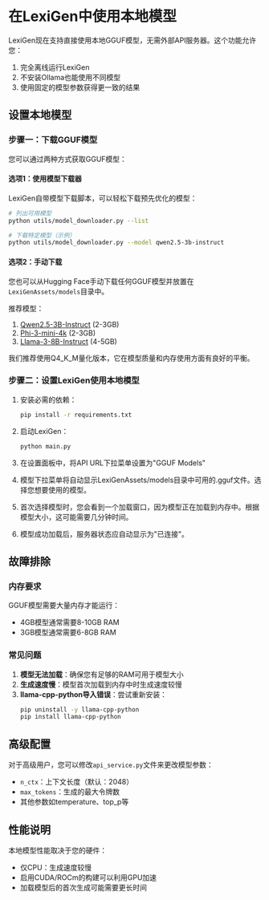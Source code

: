 # 在LexiGen中使用本地模型

LexiGen现在支持直接使用本地GGUF模型，无需外部API服务器。这个功能允许您：

1. 完全离线运行LexiGen
2. 不安装Ollama也能使用不同模型
3. 使用固定的模型参数获得更一致的结果

## 设置本地模型

### 步骤一：下载GGUF模型

您可以通过两种方式获取GGUF模型：

#### 选项1：使用模型下载器

LexiGen自带模型下载脚本，可以轻松下载预先优化的模型：

```bash
# 列出可用模型
python utils/model_downloader.py --list

# 下载特定模型（示例）
python utils/model_downloader.py --model qwen2.5-3b-instruct
```

#### 选项2：手动下载

您也可以从Hugging Face手动下载任何GGUF模型并放置在`LexiGenAssets/models`目录中。

推荐模型：
1. [Qwen2.5-3B-Instruct](https://huggingface.co/TheBloke/Qwen2.5-3B-Instruct-GGUF) (2-3GB)
2. [Phi-3-mini-4k](https://huggingface.co/TheBloke/phi-3-mini-4k-GGUF) (2-3GB)
3. [Llama-3-8B-Instruct](https://huggingface.co/TheBloke/Llama-3-8B-Instruct-GGUF) (4-5GB)

我们推荐使用Q4_K_M量化版本，它在模型质量和内存使用方面有良好的平衡。

### 步骤二：设置LexiGen使用本地模型

1. 安装必需的依赖：
   ```bash
   pip install -r requirements.txt
   ```

2. 启动LexiGen：
   ```bash
   python main.py
   ```

3. 在设置面板中，将API URL下拉菜单设置为"GGUF Models"

4. 模型下拉菜单将自动显示LexiGenAssets/models目录中可用的.gguf文件。选择您想要使用的模型。

5. 首次选择模型时，您会看到一个加载窗口，因为模型正在加载到内存中。根据模型大小，这可能需要几分钟时间。

6. 模型成功加载后，服务器状态应自动显示为"已连接"。

## 故障排除

### 内存要求

GGUF模型需要大量内存才能运行：
- 4GB模型通常需要8-10GB RAM
- 3GB模型通常需要6-8GB RAM

### 常见问题

1. **模型无法加载**：确保您有足够的RAM可用于模型大小
2. **生成速度慢**：模型首次加载到内存中时生成速度较慢
3. **llama-cpp-python导入错误**：尝试重新安装：
   ```bash
   pip uninstall -y llama-cpp-python
   pip install llama-cpp-python
   ```

## 高级配置

对于高级用户，您可以修改`api_service.py`文件来更改模型参数：
- `n_ctx`：上下文长度（默认：2048）
- `max_tokens`：生成的最大令牌数
- 其他参数如temperature、top_p等

## 性能说明

本地模型性能取决于您的硬件：
- 仅CPU：生成速度较慢
- 启用CUDA/ROCm的构建可以利用GPU加速
- 加载模型后的首次生成可能需要更长时间 